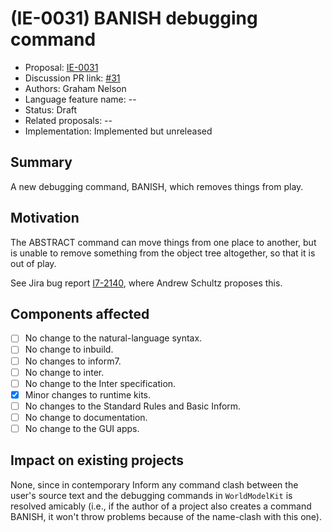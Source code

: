 # (IE-0031) BANISH debugging command

* Proposal: [IE-0031](0031-banish.md)
* Discussion PR link: [#31](https://github.com/ganelson/inform-evolution/pull/31)
* Authors: Graham Nelson
* Language feature name: --
* Status: Draft
* Related proposals: --
* Implementation: Implemented but unreleased

## Summary

A new debugging command, BANISH, which removes things from play.

## Motivation

The ABSTRACT command can move things from one place to another, but is unable
to remove something from the object tree altogether, so that it is out of play.

See Jira bug report [I7-2140](https://inform7.atlassian.net/issues/I7-2410),
where Andrew Schultz proposes this.

## Components affected

- [ ] No change to the natural-language syntax.
- [ ] No change to inbuild.
- [ ] No changes to inform7.
- [ ] No change to inter.
- [ ] No change to the Inter specification.
- [x] Minor changes to runtime kits.
- [ ] No changes to the Standard Rules and Basic Inform.
- [ ] No change to documentation.
- [ ] No change to the GUI apps.

## Impact on existing projects

None, since in contemporary Inform any command clash between the user's source
text and the debugging commands in `WorldModelKit` is resolved amicably (i.e.,
if the author of a project also creates a command BANISH, it won't throw
problems because of the name-clash with this one).
